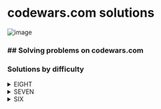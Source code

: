 # codewars.com solutions
![image](https://www.codewars.com/users/savra/badges/large)
### ## Solving problems on codewars.com
### Solutions by difficulty
<details>
<summary>EIGHT</summary>

|Name|Problem|Solution|
|---|---|---|
|A + B|<a href='https://www.codewars.com/kata/5512a0b0509063e57d0003f5'>A + B</a>|<a href='https://github.com/savra/codewars.com/tree/master/src/main/java/com/hvdbs/codewars/javatask/AB.java'>A + B</a>|
|Abbreviate a Two Word Name|<a href='https://www.codewars.com/kata/57eadb7ecd143f4c9c0000a3'>Abbreviate a Two Word Name</a>|<a href='https://github.com/savra/codewars.com/tree/master/src/main/java/com/hvdbs/codewars/javatask/AbbreviateTwoWords.java'>Abbreviate a Two Word Name</a>|
|Age Range Compatibility Equation|<a href='https://www.codewars.com/kata/5803956ddb07c5c74200144e'>Age Range Compatibility Equation</a>|<a href='https://github.com/savra/codewars.com/tree/master/src/main/java/com/hvdbs/codewars/javatask/AgeRangeCompatibilityEquation.java'>Age Range Compatibility Equation</a>|
|All Star Code Challenge #18|<a href='https://www.codewars.com/kata/5865918c6b569962950002a1'>All Star Code Challenge #18</a>|<a href='https://github.com/savra/codewars.com/tree/master/src/main/java/com/hvdbs/codewars/javatask/AllStarCodeChallenge18.java'>All Star Code Challenge #18</a>|
|altERnaTIng cAsE <=> ALTerNAtiNG CaSe|<a href='https://www.codewars.com/kata/56efc695740d30f963000557'>altERnaTIng cAsE <=> ALTerNAtiNG CaSe</a>|<a href='https://github.com/savra/codewars.com/tree/master/src/main/java/com/hvdbs/codewars/javatask/AltERnaTIngCAsEALTerNAtiNGCaSe.java'>altERnaTIng cAsE <=> ALTerNAtiNG CaSe</a>|
|A Needle in the Haystack|<a href='https://www.codewars.com/kata/56676e8fabd2d1ff3000000c'>A Needle in the Haystack</a>|<a href='https://github.com/savra/codewars.com/tree/master/src/main/java/com/hvdbs/codewars/javatask/ANeedleInTheHaystack.java'>A Needle in the Haystack</a>|
|Area of a Square|<a href='https://www.codewars.com/kata/5748838ce2fab90b86001b1a'>Area of a Square</a>|<a href='https://github.com/savra/codewars.com/tree/master/src/main/java/com/hvdbs/codewars/javatask/AreaOfASquare.java'>Area of a Square</a>|
|Area or Perimeter|<a href='https://www.codewars.com/kata/5ab6538b379d20ad880000ab'>Area or Perimeter</a>|<a href='https://github.com/savra/codewars.com/tree/master/src/main/java/com/hvdbs/codewars/javatask/AreaOrPerimeter.java'>Area or Perimeter</a>|
|Array plus array|<a href='https://www.codewars.com/kata/5a2be17aee1aaefe2a000151'>Array plus array</a>|<a href='https://github.com/savra/codewars.com/tree/master/src/main/java/com/hvdbs/codewars/javatask/ArrayPlusArray.java'>Array plus array</a>|
|A Strange Trip to the Market|<a href='https://www.codewars.com/kata/55ccdf1512938ce3ac000056'>A Strange Trip to the Market</a>|<a href='https://github.com/savra/codewars.com/tree/master/src/main/java/com/hvdbs/codewars/javatask/AStrangeTripToTheMarket.java'>A Strange Trip to the Market</a>|
|A wolf in sheep's clothing|<a href=''>A wolf in sheep's clothing</a>|<a href='https://github.com/savra/codewars.com/tree/master/src/main/java/com/hvdbs/codewars/javatask/AWolfInSheepsClothing.java'>A wolf in sheep's clothing</a>|
|Basic Mathematical Operations|<a href='https://www.codewars.com/kata/57356c55867b9b7a60000bd7'>Basic Mathematical Operations</a>|<a href='https://github.com/savra/codewars.com/tree/master/src/main/java/com/hvdbs/codewars/javatask/BasicMathematicalOperations.java'>Basic Mathematical Operations</a>|
|Basic variable assignment|<a href='https://www.codewars.com/kata/50ee6b0bdeab583673000025'>Basic variable assignment</a>|<a href='https://github.com/savra/codewars.com/tree/master/src/main/java/com/hvdbs/codewars/javatask/BasicVariableAssignment.java'>Basic variable assignment</a>|
|Beginner - Lost Without a Map|<a href='https://www.codewars.com/kata/57f781872e3d8ca2a000007e'>Beginner - Lost Without a Map</a>|<a href='https://github.com/savra/codewars.com/tree/master/src/main/java/com/hvdbs/codewars/javatask/BeginnerLostWithoutAMap.java'>Beginner - Lost Without a Map</a>|
|Beginner Series #1 School Paperwork|<a href='https://www.codewars.com/kata/55f9b48403f6b87a7c0000bd'>Beginner Series #1 School Paperwork</a>|<a href='https://github.com/savra/codewars.com/tree/master/src/main/java/com/hvdbs/codewars/javatask/BeginnerSeries1SchoolPaperwork.java'>Beginner Series #1 School Paperwork</a>|
|Beginner Series #2 Clock|<a href='https://www.codewars.com/kata/55f9bca8ecaa9eac7100004a'>Beginner Series #2 Clock</a>|<a href='https://github.com/savra/codewars.com/tree/master/src/main/java/com/hvdbs/codewars/javatask/BeginnerSeries2Clock.java'>Beginner Series #2 Clock</a>|
|Beginner Series #4 Cockroach|<a href='https://www.codewars.com/kata/55fab1ffda3e2e44f00000c6'>Beginner Series #4 Cockroach</a>|<a href='https://github.com/savra/codewars.com/tree/master/src/main/java/com/hvdbs/codewars/javatask/BeginnerSeriesCockroach.java'>Beginner Series #4 Cockroach</a>|
|Bin to Decimal|<a href='https://www.codewars.com/kata/57a5c31ce298a7e6b7000334'>Bin to Decimal</a>|<a href='https://github.com/savra/codewars.com/tree/master/src/main/java/com/hvdbs/codewars/javatask/BinToDecimal.java'>Bin to Decimal</a>|
|Calculate average|<a href='https://www.codewars.com/kata/57a2013acf1fa5bfc4000921'>Calculate average</a>|<a href='https://github.com/savra/codewars.com/tree/master/src/main/java/com/hvdbs/codewars/javatask/CalculateAverage.java'>Calculate average</a>|
|Calculate BMI|<a href='https://www.codewars.com/kata/57a429e253ba3381850000fb'>Calculate BMI</a>|<a href='https://github.com/savra/codewars.com/tree/master/src/main/java/com/hvdbs/codewars/javatask/CalculateBmi.java'>Calculate BMI</a>|
|Cat years, Dog years|<a href='https://www.codewars.com/kata/5a6663e9fd56cb5ab800008b'>Cat years, Dog years</a>|<a href='https://github.com/savra/codewars.com/tree/master/src/main/java/com/hvdbs/codewars/javatask/CatYearsDogYears.java'>Cat years, Dog years</a>|
|Century From Year|<a href='https://www.codewars.com/kata/5a3fe3dde1ce0e8ed6000097'>Century From Year</a>|<a href='https://github.com/savra/codewars.com/tree/master/src/main/java/com/hvdbs/codewars/javatask/CenturyFromYear.java'>Century From Year</a>|
|Classic Hello World|<a href='https://www.codewars.com/kata/57036f007fd72e3b77000023'>Classic Hello World</a>|<a href='https://github.com/savra/codewars.com/tree/master/src/main/java/com/hvdbs/codewars/javatask/ClassicHelloWorld.java'>Classic Hello World</a>|
|Convert number to reversed array of digits|<a href='https://www.codewars.com/kata/5583090cbe83f4fd8c000051'>Convert number to reversed array of digits</a>|<a href='https://github.com/savra/codewars.com/tree/master/src/main/java/com/hvdbs/codewars/javatask/ConvertNumberToReversedArrayOfDigits.java'>Convert number to reversed array of digits</a>|
|Convert a string to an array|<a href='https://www.codewars.com/kata/57e76bc428d6fbc2d500036d'>Convert a string to an array</a>|<a href='https://github.com/savra/codewars.com/tree/master/src/main/java/com/hvdbs/codewars/javatask/ConvertStringToArray.java'>Convert a string to an array</a>|
|Convert to Binary|<a href='https://www.codewars.com/kata/59fca81a5712f9fa4700159a'>Convert to Binary</a>|<a href='https://github.com/savra/codewars.com/tree/master/src/main/java/com/hvdbs/codewars/javatask/ConvertToBinary.java'>Convert to Binary</a>|
|Correct the mistakes of the character recognition software|<a href='https://www.codewars.com/kata/577bd026df78c19bca0002c0'>Correct the mistakes of the character recognition software</a>|<a href='https://github.com/savra/codewars.com/tree/master/src/main/java/com/hvdbs/codewars/javatask/CorrectTheMistakesOfTheCharacterRecognitionSoftware.java'>Correct the mistakes of the character recognition software</a>|
|Count by X|<a href='https://www.codewars.com/kata/5513795bd3fafb56c200049e'>Count by X</a>|<a href='https://github.com/savra/codewars.com/tree/master/src/main/java/com/hvdbs/codewars/javatask/CountByX.java'>Count by X</a>|
|Counting sheep...|<a href='https://www.codewars.com/kata/54edbc7200b811e956000556'>Counting sheep...</a>|<a href='https://github.com/savra/codewars.com/tree/master/src/main/java/com/hvdbs/codewars/javatask/CountingSheep.java'>Counting sheep...</a>|
|Count Odd Numbers below n|<a href='https://www.codewars.com/kata/59342039eb450e39970000a6'>Count Odd Numbers below n</a>|<a href='https://github.com/savra/codewars.com/tree/master/src/main/java/com/hvdbs/codewars/javatask/CountOddNumbersBelowN.java'>Count Odd Numbers below n</a>|
|Count of positives / sum of negatives|<a href='https://www.codewars.com/kata/576bb71bbbcf0951d5000044'>Count of positives / sum of negatives</a>|<a href='https://github.com/savra/codewars.com/tree/master/src/main/java/com/hvdbs/codewars/javatask/CountOfPositivesSumOfNegatives.java'>Count of positives / sum of negatives</a>|
|Count the Monkeys!|<a href='https://www.codewars.com/kata/56f69d9f9400f508fb000ba7'>Count the Monkeys!</a>|<a href='https://github.com/savra/codewars.com/tree/master/src/main/java/com/hvdbs/codewars/javatask/CountTheMonkeys.java'>Count the Monkeys!</a>|
|101 Dalmatians - squash the bugs, not the dogs!|<a href='https://www.codewars.com/kata/56f6919a6b88de18ff000b36'>101 Dalmatians - squash the bugs, not the dogs!</a>|<a href='https://github.com/savra/codewars.com/tree/master/src/main/java/com/hvdbs/codewars/javatask/DalmatiansSquashTheBugsNotTheDogs.java'>101 Dalmatians - squash the bugs, not the dogs!</a>|
|Determine offspring sex based on genes XX and XY chromosomes|<a href='https://www.codewars.com/kata/56530b444e831334c0000020'>Determine offspring sex based on genes XX and XY chromosomes</a>|<a href='https://github.com/savra/codewars.com/tree/master/src/main/java/com/hvdbs/codewars/javatask/DetermineOffspringSexBasedOnGenesXXAndXYChromosomes.java'>Determine offspring sex based on genes XX and XY chromosomes</a>|
|Did she say hallo?|<a href='https://www.codewars.com/kata/56a4addbfd4a55694100001f'>Did she say hallo?</a>|<a href='https://github.com/savra/codewars.com/tree/master/src/main/java/com/hvdbs/codewars/javatask/DidSheSayHallo.java'>Did she say hallo?</a>|
|Difference of Volumes of Cuboids|<a href='https://www.codewars.com/kata/58cb43f4256836ed95000f97'>Difference of Volumes of Cuboids</a>|<a href='https://github.com/savra/codewars.com/tree/master/src/main/java/com/hvdbs/codewars/javatask/DifferenceOfVolumesOfCuboids.java'>Difference of Volumes of Cuboids</a>|
|Do I get a bonus?|<a href='https://www.codewars.com/kata/56f6ad906b88de513f000d96'>Do I get a bonus?</a>|<a href='https://github.com/savra/codewars.com/tree/master/src/main/java/com/hvdbs/codewars/javatask/DoIGetABonus.java'>Do I get a bonus?</a>|
|Double Char|<a href='https://www.codewars.com/kata/56b1f01c247c01db92000076'>Double Char</a>|<a href='https://github.com/savra/codewars.com/tree/master/src/main/java/com/hvdbs/codewars/javatask/DoubleChar.java'>Double Char</a>|
|Duck Duck Goose|<a href='https://www.codewars.com/kata/582e0e592029ea10530009ce'>Duck Duck Goose</a>|<a href='https://github.com/savra/codewars.com/tree/master/src/main/java/com/hvdbs/codewars/javatask/DuckDuckGoose.java'>Duck Duck Goose</a>|
|Holiday VIII - Duty Free|<a href='https://www.codewars.com/kata/57e92e91b63b6cbac20001e5'>Holiday VIII - Duty Free</a>|<a href='https://github.com/savra/codewars.com/tree/master/src/main/java/com/hvdbs/codewars/javatask/DutyFree.java'>Holiday VIII - Duty Free</a>|
|easy logs|<a href='https://www.codewars.com/kata/5b68c7029756802aa2000176'>easy logs</a>|<a href='https://github.com/savra/codewars.com/tree/master/src/main/java/com/hvdbs/codewars/javatask/EasyLogs.java'>easy logs</a>|
|Enumerable Magic #1 - True for All?|<a href='https://www.codewars.com/kata/54598d1fcbae2ae05200112c'>Enumerable Magic #1 - True for All?</a>|<a href='https://github.com/savra/codewars.com/tree/master/src/main/java/com/hvdbs/codewars/javatask/EnumerableMagic1TrueForAll.java'>Enumerable Magic #1 - True for All?</a>|
|Exclusive "or" (xor) Logical Operator|<a href='https://www.codewars.com/kata/56fa3c5ce4d45d2a52001b3c'>Exclusive "or" (xor) Logical Operator</a>|<a href='https://github.com/savra/codewars.com/tree/master/src/main/java/com/hvdbs/codewars/javatask/ExclusiveOrXorLogicalOperator.java'>Exclusive "or" (xor) Logical Operator</a>|
|Expressions Matter|<a href='https://www.codewars.com/kata/5ae62fcf252e66d44d00008e'>Expressions Matter</a>|<a href='https://github.com/savra/codewars.com/tree/master/src/main/java/com/hvdbs/codewars/javatask/ExpressionsMatter.java'>Expressions Matter</a>|
|Fake Binary|<a href='https://www.codewars.com/kata/57eae65a4321032ce000002d'>Fake Binary</a>|<a href='https://github.com/savra/codewars.com/tree/master/src/main/java/com/hvdbs/codewars/javatask/FakeBinary.java'>Fake Binary</a>|
|Filtering even numbers (Bug Fixes)|<a href='https://www.codewars.com/kata/566dc566f6ea9a14b500007b'>Filtering even numbers (Bug Fixes)</a>|<a href='https://github.com/savra/codewars.com/tree/master/src/main/java/com/hvdbs/codewars/javatask/FilteringEvenNumbersBugFixes.java'>Filtering even numbers (Bug Fixes)</a>|
|Find Maximum and Minimum Values of a List|<a href='https://www.codewars.com/kata/577a98a6ae28071780000989'>Find Maximum and Minimum Values of a List</a>|<a href='https://github.com/savra/codewars.com/tree/master/src/main/java/com/hvdbs/codewars/javatask/FindMaximumAndMinimumValuesOfAList.java'>Find Maximum and Minimum Values of a List</a>|
|Find Multiples of a Number|<a href='https://www.codewars.com/kata/58ca658cc0d6401f2700045f'>Find Multiples of a Number</a>|<a href='https://github.com/savra/codewars.com/tree/master/src/main/java/com/hvdbs/codewars/javatask/FindMultiplesOfANumber.java'>Find Multiples of a Number</a>|
|Find Nearest square number|<a href='https://www.codewars.com/kata/5a805d8cafa10f8b930005ba'>Find Nearest square number</a>|<a href='https://github.com/savra/codewars.com/tree/master/src/main/java/com/hvdbs/codewars/javatask/FindNearestSquareNumber.java'>Find Nearest square number</a>|
|Find numbers which are divisible by given number|<a href='https://www.codewars.com/kata/55edaba99da3a9c84000003b'>Find numbers which are divisible by given number</a>|<a href='https://github.com/savra/codewars.com/tree/master/src/main/java/com/hvdbs/codewars/javatask/FindNumbersWhichAreDivisibleByGivenNumber.java'>Find numbers which are divisible by given number</a>|
|Find the first non-consecutive number|<a href='https://www.codewars.com/kata/58f8a3a27a5c28d92e000144'>Find the first non-consecutive number</a>|<a href='https://github.com/savra/codewars.com/tree/master/src/main/java/com/hvdbs/codewars/javatask/FindTheFirstNonConsecutiveNumber.java'>Find the first non-consecutive number</a>|
|Find the force of gravity between two objects|<a href='https://www.codewars.com/kata/5b609ebc8f47bd595e000627'>Find the force of gravity between two objects</a>|<a href='https://github.com/savra/codewars.com/tree/master/src/main/java/com/hvdbs/codewars/javatask/FindTheForceOfGravityBetweenTwoObjects.java'>Find the force of gravity between two objects</a>|
|Find the Integral|<a href='https://www.codewars.com/kata/59811fd8a070625d4c000013'>Find the Integral</a>|<a href='https://github.com/savra/codewars.com/tree/master/src/main/java/com/hvdbs/codewars/javatask/FindTheIntegral.java'>Find the Integral</a>|
|Find the position!|<a href='https://www.codewars.com/kata/5808e2006b65bff35500008f'>Find the position!</a>|<a href='https://github.com/savra/codewars.com/tree/master/src/main/java/com/hvdbs/codewars/javatask/FindThePosition.java'>Find the position!</a>|
|Find the Slope|<a href='https://www.codewars.com/kata/55a75e2d0803fea18f00009d'>Find the Slope</a>|<a href='https://github.com/savra/codewars.com/tree/master/src/main/java/com/hvdbs/codewars/javatask/FindTheSlope.java'>Find the Slope</a>|
|FIXME: Replace all dots|<a href='https://www.codewars.com/kata/596c6eb85b0f515834000049'>FIXME: Replace all dots</a>|<a href='https://github.com/savra/codewars.com/tree/master/src/main/java/com/hvdbs/codewars/javatask/FixmeReplaceAllDots.java'>FIXME: Replace all dots</a>|
|FIXME: Static electrickery|<a href='https://www.codewars.com/kata/596c55fc7bd5476bf60000d5'>FIXME: Static electrickery</a>|<a href='https://github.com/savra/codewars.com/tree/master/src/main/java/com/hvdbs/codewars/javatask/FixmeStaticElectrickery.java'>FIXME: Static electrickery</a>|
|Formatting decimal places|<a href='https://www.codewars.com/kata/5641a03210e973055a00000d'>Formatting decimal places</a>|<a href='https://github.com/savra/codewars.com/tree/master/src/main/java/com/hvdbs/codewars/javatask/FormattingDecimalPlaces.java'>Formatting decimal places</a>|
|Fuel Calculator: Total Cost|<a href='https://www.codewars.com/kata/57b58827d2a31c57720012e8'>Fuel Calculator: Total Cost</a>|<a href='https://github.com/savra/codewars.com/tree/master/src/main/java/com/hvdbs/codewars/javatask/FuelCalculatorTotalCost.java'>Fuel Calculator: Total Cost</a>|
|get character from ASCII Value|<a href='https://www.codewars.com/kata/55ad04714f0b468e8200001c'>get character from ASCII Value</a>|<a href='https://github.com/savra/codewars.com/tree/master/src/main/java/com/hvdbs/codewars/javatask/GetCharacterFromASCIIValue.java'>get character from ASCII Value</a>|
|Get Nth Even Number|<a href='https://www.codewars.com/kata/5933a1f8552bc2750a0000ed'>Get Nth Even Number</a>|<a href='https://github.com/savra/codewars.com/tree/master/src/main/java/com/hvdbs/codewars/javatask/GetNthEvenNumber.java'>Get Nth Even Number</a>|
|Get the mean of an array|<a href='https://www.codewars.com/kata/563e320cee5dddcf77000158'>Get the mean of an array</a>|<a href='https://github.com/savra/codewars.com/tree/master/src/main/java/com/hvdbs/codewars/javatask/GetTheMeanOfAnArray.java'>Get the mean of an array</a>|
|Ghost code?!|<a href='https://www.codewars.com/kata/570184a95594a091150000a0'>Ghost code?!</a>|<a href='https://github.com/savra/codewars.com/tree/master/src/main/java/com/hvdbs/codewars/javatask/GhostCode.java'>Ghost code?!</a>|
|Grasshopper - Array Mean|<a href='https://www.codewars.com/kata/55d277882e139d0b6000005d'>Grasshopper - Array Mean</a>|<a href='https://github.com/savra/codewars.com/tree/master/src/main/java/com/hvdbs/codewars/javatask/GrasshopperArrayMean.java'>Grasshopper - Array Mean</a>|
|Grasshopper - Basic Function Fixer|<a href='https://www.codewars.com/kata/56200d610758762fb0000002'>Grasshopper - Basic Function Fixer</a>|<a href='https://github.com/savra/codewars.com/tree/master/src/main/java/com/hvdbs/codewars/javatask/GrasshopperBasicFunctionFixer.java'>Grasshopper - Basic Function Fixer</a>|
|Grasshopper - Check for factor|<a href='https://www.codewars.com/kata/55cbc3586671f6aa070000fb'>Grasshopper - Check for factor</a>|<a href='https://github.com/savra/codewars.com/tree/master/src/main/java/com/hvdbs/codewars/javatask/GrasshopperCheckForFactor.java'>Grasshopper - Check for factor</a>|
|Grasshopper - Debug|<a href='https://www.codewars.com/kata/55cb854deb36f11f130000e1'>Grasshopper - Debug</a>|<a href='https://github.com/savra/codewars.com/tree/master/src/main/java/com/hvdbs/codewars/javatask/GrasshopperDebug.java'>Grasshopper - Debug</a>|
|Grasshopper - Debug sayHello|<a href='https://www.codewars.com/kata/5625618b1fe21ab49f00001f'>Grasshopper - Debug sayHello</a>|<a href='https://github.com/savra/codewars.com/tree/master/src/main/java/com/hvdbs/codewars/javatask/GrasshopperDebugSayHello.java'>Grasshopper - Debug sayHello</a>|
|Grasshopper - Grade book|<a href='https://www.codewars.com/kata/55cbd4ba903825f7970000f5'>Grasshopper - Grade book</a>|<a href='https://github.com/savra/codewars.com/tree/master/src/main/java/com/hvdbs/codewars/javatask/GrasshopperGradeBook.java'>Grasshopper - Grade book</a>|
|Grasshopper - Messi Goals|<a href='https://www.codewars.com/kata/55ca77fa094a2af31f00002a'>Grasshopper - Messi Goals</a>|<a href='https://github.com/savra/codewars.com/tree/master/src/main/java/com/hvdbs/codewars/javatask/GrasshopperMessiGoals.java'>Grasshopper - Messi Goals</a>|
|Grasshopper - Messi goals function|<a href='https://www.codewars.com/kata/55f73be6e12baaa5900000d4'>Grasshopper - Messi goals function</a>|<a href='https://github.com/savra/codewars.com/tree/master/src/main/java/com/hvdbs/codewars/javatask/GrasshopperMessiGoalsFunction.java'>Grasshopper - Messi goals function</a>|
|Grasshopper - Personalized Message|<a href='https://www.codewars.com/kata/5772da22b89313a4d50012f7'>Grasshopper - Personalized Message</a>|<a href='https://github.com/savra/codewars.com/tree/master/src/main/java/com/hvdbs/codewars/javatask/GrasshopperPersonalizedMessage.java'>Grasshopper - Personalized Message</a>|
|Grasshopper - Summation|<a href='https://www.codewars.com/kata/55d24f55d7dd296eb9000030'>Grasshopper - Summation</a>|<a href='https://github.com/savra/codewars.com/tree/master/src/main/java/com/hvdbs/codewars/javatask/GrasshopperSummation.java'>Grasshopper - Summation</a>|
|Grasshopper - Terminal game move function|<a href='https://www.codewars.com/kata/563a631f7cbbc236cf0000c2'>Grasshopper - Terminal game move function</a>|<a href='https://github.com/savra/codewars.com/tree/master/src/main/java/com/hvdbs/codewars/javatask/GrasshopperTerminalGameMoveFunction.java'>Grasshopper - Terminal game move function</a>|
|Gravity Flip|<a href='https://www.codewars.com/kata/5f70c883e10f9e0001c89673'>Gravity Flip</a>|<a href='https://github.com/savra/codewars.com/tree/master/src/main/java/com/hvdbs/codewars/javatask/GravityFlip.java'>Gravity Flip</a>|
|Hex to Decimal|<a href='https://www.codewars.com/kata/57a4d500e298a7952100035d'>Hex to Decimal</a>|<a href='https://github.com/savra/codewars.com/tree/master/src/main/java/com/hvdbs/codewars/javatask/HexToDecimal.java'>Hex to Decimal</a>|
|Holiday VI - Shark Pontoon|<a href='https://www.codewars.com/kata/57e921d8b36340f1fd000059'>Holiday VI - Shark Pontoon</a>|<a href='https://github.com/savra/codewars.com/tree/master/src/main/java/com/hvdbs/codewars/javatask/HolidayVISharkPontoon.java'>Holiday VI - Shark Pontoon</a>|
|How do I compare numbers?|<a href='https://www.codewars.com/kata/55d8618adfda93c89600012e'>How do I compare numbers?</a>|<a href='https://github.com/savra/codewars.com/tree/master/src/main/java/com/hvdbs/codewars/javatask/HowDoICompareNumbers.java'>How do I compare numbers?</a>|
|How good are you really?|<a href='https://www.codewars.com/kata/5601409514fc93442500010b'>How good are you really?</a>|<a href='https://github.com/savra/codewars.com/tree/master/src/main/java/com/hvdbs/codewars/javatask/HowGoodAreYouReally.java'>How good are you really?</a>|
|How many stairs will Suzuki climb in 20 years?|<a href='https://www.codewars.com/kata/56fc55cd1f5a93d68a001d4e'>How many stairs will Suzuki climb in 20 years?</a>|<a href='https://github.com/savra/codewars.com/tree/master/src/main/java/com/hvdbs/codewars/javatask/HowManyStairsWillSuzukiClimbIn20Years.java'>How many stairs will Suzuki climb in 20 years?</a>|
|How old will I be in 2099?|<a href='https://www.codewars.com/kata/5761a717780f8950ce001473'>How old will I be in 2099?</a>|<a href='https://github.com/savra/codewars.com/tree/master/src/main/java/com/hvdbs/codewars/javatask/HowOldWillIBeIn2099.java'>How old will I be in 2099?</a>|
|If you can't sleep, just count sheep!!|<a href='https://www.codewars.com/kata/5b077ebdaf15be5c7f000077'>If you can't sleep, just count sheep!!</a>|<a href='https://github.com/savra/codewars.com/tree/master/src/main/java/com/hvdbs/codewars/javatask/IfYouCantSleepJustCountSheep.java'>If you can't sleep, just count sheep!!</a>|
|I love you, a little , a lot, passionately ... not at all|<a href='https://www.codewars.com/kata/57f24e6a18e9fad8eb000296'>I love you, a little , a lot, passionately ... not at all</a>|<a href='https://github.com/savra/codewars.com/tree/master/src/main/java/com/hvdbs/codewars/javatask/ILoveYouALittleALotPassionatelyNotAtAll.java'>I love you, a little , a lot, passionately ... not at all</a>|
|Invert values|<a href='https://www.codewars.com/kata/5899dc03bc95b1bf1b0000ad'>Invert values</a>|<a href='https://github.com/savra/codewars.com/tree/master/src/main/java/com/hvdbs/codewars/javatask/InvertValues.java'>Invert values</a>|
|Is he gonna survive?|<a href='https://www.codewars.com/kata/59ca8246d751df55cc00014c'>Is he gonna survive?</a>|<a href='https://github.com/savra/codewars.com/tree/master/src/main/java/com/hvdbs/codewars/javatask/IsHeGonnaSurvive.java'>Is he gonna survive?</a>|
|Is it a number?|<a href='https://www.codewars.com/kata/57126304cdbf63c6770012bd'>Is it a number?</a>|<a href='https://github.com/savra/codewars.com/tree/master/src/main/java/com/hvdbs/codewars/javatask/IsItANumber.java'>Is it a number?</a>|
|Is n divisible by x and y?|<a href='https://www.codewars.com/kata/5545f109004975ea66000086'>Is n divisible by x and y?</a>|<a href='https://github.com/savra/codewars.com/tree/master/src/main/java/com/hvdbs/codewars/javatask/IsNDivisibleByXAndY.java'>Is n divisible by x and y?</a>|
|Is your period late?|<a href='https://www.codewars.com/kata/578a8a01e9fd1549e50001f1'>Is your period late?</a>|<a href='https://github.com/savra/codewars.com/tree/master/src/main/java/com/hvdbs/codewars/javatask/IsYourPeriodLate.java'>Is your period late?</a>|
|Jenny's secret message|<a href='https://www.codewars.com/kata/55225023e1be1ec8bc000390'>Jenny's secret message</a>|<a href='https://github.com/savra/codewars.com/tree/master/src/main/java/com/hvdbs/codewars/javatask/JennysSecretMessage.java'>Jenny's secret message</a>|
|Keep Hydrated!|<a href='https://www.codewars.com/kata/582cb0224e56e068d800003c'>Keep Hydrated!</a>|<a href='https://github.com/savra/codewars.com/tree/master/src/main/java/com/hvdbs/codewars/javatask/KeepHydrated.java'>Keep Hydrated!</a>|
|Keep up the hoop|<a href='https://www.codewars.com/kata/55cb632c1a5d7b3ad0000145'>Keep up the hoop</a>|<a href='https://github.com/savra/codewars.com/tree/master/src/main/java/com/hvdbs/codewars/javatask/KeepUpTheHoop.java'>Keep up the hoop</a>|
|8kyu interpreters: HQ9+|<a href='https://www.codewars.com/kata/591588d49f4056e13f000001'>8kyu interpreters: HQ9+</a>|<a href='https://github.com/savra/codewars.com/tree/master/src/main/java/com/hvdbs/codewars/javatask/KyuInterpretersHQ.java'>8kyu interpreters: HQ9+</a>|
|L1: Set Alarm|<a href='https://www.codewars.com/kata/568dcc3c7f12767a62000038'>L1: Set Alarm</a>|<a href='https://github.com/savra/codewars.com/tree/master/src/main/java/com/hvdbs/codewars/javatask/L1SetAlarm.java'>L1: Set Alarm</a>|
|Leonardo Dicaprio and Oscars|<a href='https://www.codewars.com/kata/56d49587df52101de70011e4'>Leonardo Dicaprio and Oscars</a>|<a href='https://github.com/savra/codewars.com/tree/master/src/main/java/com/hvdbs/codewars/javatask/LeonardoDicaprioAndOscars.java'>Leonardo Dicaprio and Oscars</a>|
|Localize The Barycenter of a Triangle|<a href='https://www.codewars.com/kata/5601c5f6ba804403c7000004'>Localize The Barycenter of a Triangle</a>|<a href='https://github.com/savra/codewars.com/tree/master/src/main/java/com/hvdbs/codewars/javatask/LocalizeTheBarycenterOfATriangle.java'>Localize The Barycenter of a Triangle</a>|
|MakeUpperCase|<a href='https://www.codewars.com/kata/57a0556c7cb1f31ab3000ad7'>MakeUpperCase</a>|<a href='https://github.com/savra/codewars.com/tree/master/src/main/java/com/hvdbs/codewars/javatask/MakeUpperCase.java'>MakeUpperCase</a>|
|Merging sorted integer arrays (without duplicates)|<a href='https://www.codewars.com/kata/573f5c61e7752709df0005d2'>Merging sorted integer arrays (without duplicates)</a>|<a href='https://github.com/savra/codewars.com/tree/master/src/main/java/com/hvdbs/codewars/javatask/MergingSortedIntegerArraysWithoutDuplicates.java'>Merging sorted integer arrays (without duplicates)</a>|
|Multiple of index|<a href='https://www.codewars.com/kata/5a34b80155519e1a00000009'>Multiple of index</a>|<a href='https://github.com/savra/codewars.com/tree/master/src/main/java/com/hvdbs/codewars/javatask/MultipleOfIndex.java'>Multiple of index</a>|
|Multiplication table for number|<a href='https://www.codewars.com/kata/5a2fd38b55519ed98f0000ce'>Multiplication table for number</a>|<a href='https://github.com/savra/codewars.com/tree/master/src/main/java/com/hvdbs/codewars/javatask/MultiplicationTableForNumber.java'>Multiplication table for number</a>|
|My head is at the wrong end!|<a href='https://www.codewars.com/kata/56f699cd9400f5b7d8000b55'>My head is at the wrong end!</a>|<a href='https://github.com/savra/codewars.com/tree/master/src/main/java/com/hvdbs/codewars/javatask/MyHeadIsAtTheWrongEnd.java'>My head is at the wrong end!</a>|
|Name on billboard|<a href='https://www.codewars.com/kata/570e8ec4127ad143660001fd'>Name on billboard</a>|<a href='https://github.com/savra/codewars.com/tree/master/src/main/java/com/hvdbs/codewars/javatask/NameOnBillboard.java'>Name on billboard</a>|
|Never visit a . . . !?|<a href='https://www.codewars.com/kata/56c5847f27be2c3db20009c3'>Never visit a . . . !?</a>|<a href='https://github.com/savra/codewars.com/tree/master/src/main/java/com/hvdbs/codewars/javatask/NeverVisitA.java'>Never visit a . . . !?</a>|
|No zeros for heros|<a href='https://www.codewars.com/kata/570a6a46455d08ff8d001002'>No zeros for heros</a>|<a href='https://github.com/savra/codewars.com/tree/master/src/main/java/com/hvdbs/codewars/javatask/NoZerosForHeros.java'>No zeros for heros</a>|
|N-th Power (retired)|<a href='https://www.codewars.com/kata/57d814e4950d8489720008db'>N-th Power (retired)</a>|<a href='https://github.com/savra/codewars.com/tree/master/src/main/java/com/hvdbs/codewars/javatask/NthPower.java'>N-th Power (retired)</a>|
|Opposite number|<a href='https://www.codewars.com/kata/56dec885c54a926dcd001095'>Opposite number</a>|<a href='https://github.com/savra/codewars.com/tree/master/src/main/java/com/hvdbs/codewars/javatask/OppositeNumber.java'>Opposite number</a>|
|Opposites Attract|<a href='https://www.codewars.com/kata/555086d53eac039a2a000083'>Opposites Attract</a>|<a href='https://github.com/savra/codewars.com/tree/master/src/main/java/com/hvdbs/codewars/javatask/OppositesAttract.java'>Opposites Attract</a>|
|Pillars|<a href='https://www.codewars.com/kata/5bb0c58f484fcd170700063d'>Pillars</a>|<a href='https://github.com/savra/codewars.com/tree/master/src/main/java/com/hvdbs/codewars/javatask/Pillars.java'>Pillars</a>|
|Playing with cubes I|<a href='https://www.codewars.com/kata/55c0a79e20be94c91400014b'>Playing with cubes I</a>|<a href='https://github.com/savra/codewars.com/tree/master/src/main/java/com/hvdbs/codewars/javatask/PlayingWithCubesI.java'>Playing with cubes I</a>|
|Powers of 2|<a href='https://www.codewars.com/kata/57a083a57cb1f31db7000028'>Powers of 2</a>|<a href='https://github.com/savra/codewars.com/tree/master/src/main/java/com/hvdbs/codewars/javatask/PowersOf2.java'>Powers of 2</a>|
|Printing Array elements with Comma delimiters|<a href='https://www.codewars.com/kata/56e2f59fb2ed128081001328'>Printing Array elements with Comma delimiters</a>|<a href='https://github.com/savra/codewars.com/tree/master/src/main/java/com/hvdbs/codewars/javatask/PrintingArrayElementsWithCommaDelimiters.java'>Printing Array elements with Comma delimiters</a>|
|Push a hash/an object into array|<a href='https://www.codewars.com/kata/527b3cd0492b6b15250060af'>Push a hash/an object into array</a>|<a href='https://github.com/savra/codewars.com/tree/master/src/main/java/com/hvdbs/codewars/javatask/PushAHashAnObjectIntoArray.java'>Push a hash/an object into array</a>|
|Pythagorean Triple|<a href='https://www.codewars.com/kata/5951d30ce99cf2467e000013'>Pythagorean Triple</a>|<a href='https://github.com/savra/codewars.com/tree/master/src/main/java/com/hvdbs/codewars/javatask/PythagoreanTriple.java'>Pythagorean Triple</a>|
|Quadrants|<a href='https://www.codewars.com/kata/643af0fa9fa6c406b47c5399'>Quadrants</a>|<a href='https://github.com/savra/codewars.com/tree/master/src/main/java/com/hvdbs/codewars/javatask/Quadrants.java'>Quadrants</a>|
|Quarter of the year|<a href='https://www.codewars.com/kata/5ce9c1000bab0b001134f5af'>Quarter of the year</a>|<a href='https://github.com/savra/codewars.com/tree/master/src/main/java/com/hvdbs/codewars/javatask/QuarterOfTheYear.java'>Quarter of the year</a>|
|BeginnerReduceButGrow|<a href='https://www.codewars.com/kata/57f780909f7e8e3183000078'>BeginnerReduceButGrow</a>|<a href='https://github.com/savra/codewars.com/tree/master/src/main/java/com/hvdbs/codewars/javatask/ReduceButGrow.java'>BeginnerReduceButGrow</a>|
|Regexp Basics - is it a digit?|<a href='https://www.codewars.com/kata/567bf4f7ee34510f69000032'>Regexp Basics - is it a digit?</a>|<a href='https://github.com/savra/codewars.com/tree/master/src/main/java/com/hvdbs/codewars/javatask/RegexpBasicsIsItAdigit.java'>Regexp Basics - is it a digit?</a>|
|Remove exclamation marks|<a href='https://www.codewars.com/kata/57a0885cbb9944e24c00008e'>Remove exclamation marks</a>|<a href='https://github.com/savra/codewars.com/tree/master/src/main/java/com/hvdbs/codewars/javatask/RemoveExclamationMarks.java'>Remove exclamation marks</a>|
|Remove First and Last Character|<a href='https://www.codewars.com/kata/56bc28ad5bdaeb48760009b0'>Remove First and Last Character</a>|<a href='https://github.com/savra/codewars.com/tree/master/src/main/java/com/hvdbs/codewars/javatask/RemoveFirstAndLastCharacter.java'>Remove First and Last Character</a>|
|Exclamation marks series #6: Remove n exclamation marks in the sentence from left to right|<a href='https://www.codewars.com/kata/57faf7275c991027af000679'>Exclamation marks series #6: Remove n exclamation marks in the sentence from left to right</a>|<a href='https://github.com/savra/codewars.com/tree/master/src/main/java/com/hvdbs/codewars/javatask/RemoveNExclamationMarksInTheSentenceFromLeftToRight.java'>Exclamation marks series #6: Remove n exclamation marks in the sentence from left to right</a>|
|Remove String Spaces|<a href='https://www.codewars.com/kata/57eae20f5500ad98e50002c5'>Remove String Spaces</a>|<a href='https://github.com/savra/codewars.com/tree/master/src/main/java/com/hvdbs/codewars/javatask/RemoveStringSpaces.java'>Remove String Spaces</a>|
|Remove the time|<a href='https://www.codewars.com/kata/56b0ff16d4aa33e5bb00008e'>Remove the time</a>|<a href='https://github.com/savra/codewars.com/tree/master/src/main/java/com/hvdbs/codewars/javatask/RemoveTheTime.java'>Remove the time</a>|
|Removing Elements|<a href='https://www.codewars.com/kata/5769b3802ae6f8e4890009d2'>Removing Elements</a>|<a href='https://github.com/savra/codewars.com/tree/master/src/main/java/com/hvdbs/codewars/javatask/RemovingElements.java'>Removing Elements</a>|
|Exclamation marks series #11: Replace all vowel to exclamation mark in the sentence|<a href='https://www.codewars.com/kata/57fb09ef2b5314a8a90001ed'>Exclamation marks series #11: Replace all vowel to exclamation mark in the sentence</a>|<a href='https://github.com/savra/codewars.com/tree/master/src/main/java/com/hvdbs/codewars/javatask/ReplaceAllVowelToExclamationMarkInTheSentence.java'>Exclamation marks series #11: Replace all vowel to exclamation mark in the sentence</a>|
|Return the day|<a href='https://www.codewars.com/kata/59dd3ccdded72fc78b000b25'>Return the day</a>|<a href='https://github.com/savra/codewars.com/tree/master/src/main/java/com/hvdbs/codewars/javatask/ReturnTheDay.java'>Return the day</a>|
|Reversed sequence|<a href='https://www.codewars.com/kata/5a00e05cc374cb34d100000d'>Reversed sequence</a>|<a href='https://github.com/savra/codewars.com/tree/master/src/main/java/com/hvdbs/codewars/javatask/ReversedSequence.java'>Reversed sequence</a>|
|Reversed Words|<a href='https://www.codewars.com/kata/51c8991dee245d7ddf00000e'>Reversed Words</a>|<a href='https://github.com/savra/codewars.com/tree/master/src/main/java/com/hvdbs/codewars/javatask/ReversedWords.java'>Reversed Words</a>|
|Rock Paper Scissors!|<a href='https://www.codewars.com/kata/5672a98bdbdd995fad00000f'>Rock Paper Scissors!</a>|<a href='https://github.com/savra/codewars.com/tree/master/src/main/java/com/hvdbs/codewars/javatask/RockPaperScissors.java'>Rock Paper Scissors!</a>|
|Sentence Smash|<a href='https://www.codewars.com/kata/53dc23c68a0c93699800041d'>Sentence Smash</a>|<a href='https://github.com/savra/codewars.com/tree/master/src/main/java/com/hvdbs/codewars/javatask/SentenceSmash.java'>Sentence Smash</a>|
|Simple Fun #1: Seats in Theater|<a href='https://www.codewars.com/kata/588417e576933b0ec9000045'>Simple Fun #1: Seats in Theater</a>|<a href='https://github.com/savra/codewars.com/tree/master/src/main/java/com/hvdbs/codewars/javatask/SimpleFunSeatsInTheater.java'>Simple Fun #1: Seats in Theater</a>|
|Simple multiplication|<a href='https://www.codewars.com/kata/583710ccaa6717322c000105'>Simple multiplication</a>|<a href='https://github.com/savra/codewars.com/tree/master/src/main/java/com/hvdbs/codewars/javatask/SimpleMultiplication.java'>Simple multiplication</a>|
|Simple validation of a username with regex|<a href='https://www.codewars.com/kata/56a3f08aa9a6cc9b75000023'>Simple validation of a username with regex</a>|<a href='https://github.com/savra/codewars.com/tree/master/src/main/java/com/hvdbs/codewars/javatask/SimpleValidationOfAUsernameWithRegex.java'>Simple validation of a username with regex</a>|
|Sort and Star|<a href='https://www.codewars.com/kata/57cfdf34902f6ba3d300001e'>Sort and Star</a>|<a href='https://github.com/savra/codewars.com/tree/master/src/main/java/com/hvdbs/codewars/javatask/SortAndStar.java'>Sort and Star</a>|
|Sort My Textbooks|<a href='https://www.codewars.com/kata/5a07e5b7ffe75fd049000051'>Sort My Textbooks</a>|<a href='https://github.com/savra/codewars.com/tree/master/src/main/java/com/hvdbs/codewars/javatask/SortMyTextbooks.java'>Sort My Textbooks</a>|
|Square(n) Sum|<a href='https://www.codewars.com/kata/515e271a311df0350d00000f'>Square(n) Sum</a>|<a href='https://github.com/savra/codewars.com/tree/master/src/main/java/com/hvdbs/codewars/javatask/SquareNSum.java'>Square(n) Sum</a>|
|String repeat|<a href='https://www.codewars.com/kata/57a0e5c372292dd76d000d7e'>String repeat</a>|<a href='https://github.com/savra/codewars.com/tree/master/src/main/java/com/hvdbs/codewars/javatask/StringRepeat.java'>String repeat</a>|
|String Templates - Bug Fixing #5|<a href='https://www.codewars.com/kata/55c90cad4b0fe31a7200001f'>String Templates - Bug Fixing #5</a>|<a href='https://github.com/savra/codewars.com/tree/master/src/main/java/com/hvdbs/codewars/javatask/StringTemplatesBugFixing.java'>String Templates - Bug Fixing #5</a>|
|Stringy Strings|<a href='https://www.codewars.com/kata/563b74ddd19a3ad462000054'>Stringy Strings</a>|<a href='https://github.com/savra/codewars.com/tree/master/src/main/java/com/hvdbs/codewars/javatask/StringyStrings.java'>Stringy Strings</a>|
|Sum Arrays|<a href='https://www.codewars.com/kata/53dc54212259ed3d4f00071c'>Sum Arrays</a>|<a href='https://github.com/savra/codewars.com/tree/master/src/main/java/com/hvdbs/codewars/javatask/SumArrays.java'>Sum Arrays</a>|
|Sum Mixed Array|<a href='https://www.codewars.com/kata/57eaeb9578748ff92a000009'>Sum Mixed Array</a>|<a href='https://github.com/savra/codewars.com/tree/master/src/main/java/com/hvdbs/codewars/javatask/SumMixedArray.java'>Sum Mixed Array</a>|
|Sum of differences in array|<a href='https://www.codewars.com/kata/5b73fe9fb3d9776fbf00009e'>Sum of differences in array</a>|<a href='https://github.com/savra/codewars.com/tree/master/src/main/java/com/hvdbs/codewars/javatask/SumOfDifferencesInArray.java'>Sum of differences in array</a>|
|Sum of Multiples|<a href='https://www.codewars.com/kata/57241e0f440cd279b5000829'>Sum of Multiples</a>|<a href='https://github.com/savra/codewars.com/tree/master/src/main/java/com/hvdbs/codewars/javatask/SumOfMultiples.java'>Sum of Multiples</a>|
|Sum of positive|<a href='https://www.codewars.com/kata/5715eaedb436cf5606000381'>Sum of positive</a>|<a href='https://github.com/savra/codewars.com/tree/master/src/main/java/com/hvdbs/codewars/javatask/SumOfPositive.java'>Sum of positive</a>|
|Sum without highest and lowest number|<a href='https://www.codewars.com/kata/576b93db1129fcf2200001e6'>Sum without highest and lowest number</a>|<a href='https://github.com/savra/codewars.com/tree/master/src/main/java/com/hvdbs/codewars/javatask/SumWithoutHighestAndLowestNumber.java'>Sum without highest and lowest number</a>|
|Surface Area and Volume of a Box|<a href='https://www.codewars.com/kata/565f5825379664a26b00007c'>Surface Area and Volume of a Box</a>|<a href='https://github.com/savra/codewars.com/tree/master/src/main/java/com/hvdbs/codewars/javatask/SurfaceAreaAndVolumeOfABox.java'>Surface Area and Volume of a Box</a>|
|Swap Values|<a href='https://www.codewars.com/kata/5388f0e00b24c5635e000fc6'>Swap Values</a>|<a href='https://github.com/savra/codewars.com/tree/master/src/main/java/com/hvdbs/codewars/javatask/SwapValues.java'>Swap Values</a>|
|Switch it Up!|<a href='https://www.codewars.com/kata/5808dcb8f0ed42ae34000031'>Switch it Up!</a>|<a href='https://github.com/savra/codewars.com/tree/master/src/main/java/com/hvdbs/codewars/javatask/SwitchItUp.java'>Switch it Up!</a>|
|The Feast of Many Beasts|<a href='https://www.codewars.com/kata/5aa736a455f906981800360d'>The Feast of Many Beasts</a>|<a href='https://github.com/savra/codewars.com/tree/master/src/main/java/com/hvdbs/codewars/javatask/TheFeastOfManyBeasts.java'>The Feast of Many Beasts</a>|
|The Wide-Mouthed frog!|<a href='https://www.codewars.com/kata/57ec8bd8f670e9a47a000f89'>The Wide-Mouthed frog!</a>|<a href='https://github.com/savra/codewars.com/tree/master/src/main/java/com/hvdbs/codewars/javatask/TheWideMouthedFrog.java'>The Wide-Mouthed frog!</a>|
|Thinkful - Logic Drills: Traffic light
|<a href='https://www.codewars.com/kata/58649884a1659ed6cb000072'>Thinkful - Logic Drills: Traffic light
</a>|<a href='https://github.com/savra/codewars.com/tree/master/src/main/java/com/hvdbs/codewars/javatask/ThinkfulLogicDrillsTrafficLight.java'>Thinkful - Logic Drills: Traffic light
</a>|
|Thinkful - Number Drills: Blue and red marbles|<a href='https://www.codewars.com/kata/5862f663b4e9d6f12b00003b'>Thinkful - Number Drills: Blue and red marbles</a>|<a href='https://github.com/savra/codewars.com/tree/master/src/main/java/com/hvdbs/codewars/javatask/ThinkfulNumberDrillsBlueAndRedMarbles.java'>Thinkful - Number Drills: Blue and red marbles</a>|
|Thinkful - Number Drills: Pixelart planning (retired)|<a href='https://www.codewars.com/kata/58630e2ae88af44d2b0000ea'>Thinkful - Number Drills: Pixelart planning (retired)</a>|<a href='https://github.com/savra/codewars.com/tree/master/src/main/java/com/hvdbs/codewars/javatask/ThinkfulNumberDrillsPixelartPlanning.java'>Thinkful - Number Drills: Pixelart planning (retired)</a>|
|Third Angle of a Triangle|<a href='https://www.codewars.com/kata/5a023c426975981341000014'>Third Angle of a Triangle</a>|<a href='https://github.com/savra/codewars.com/tree/master/src/main/java/com/hvdbs/codewars/javatask/ThirdAngleOfATriangle.java'>Third Angle of a Triangle</a>|
|Tip Calculator|<a href='https://www.codewars.com/kata/56598d8076ee7a0759000087'>Tip Calculator</a>|<a href='https://github.com/savra/codewars.com/tree/master/src/main/java/com/hvdbs/codewars/javatask/TipCalculator.java'>Tip Calculator</a>|
|ToSquareRootOrNotToSquareRoot|<a href='https://www.codewars.com/kata/57f6ad55cca6e045d2000627'>ToSquareRootOrNotToSquareRoot</a>|<a href='https://github.com/savra/codewars.com/tree/master/src/main/java/com/hvdbs/codewars/javatask/ToSquareOrNotToSquare.java'>ToSquareRootOrNotToSquareRoot</a>|
|Total amount of points|<a href='https://www.codewars.com/kata/5bb904724c47249b10000131'>Total amount of points</a>|<a href='https://github.com/savra/codewars.com/tree/master/src/main/java/com/hvdbs/codewars/javatask/TotalAmountOfPoints.java'>Total amount of points</a>|
|Training JS #7: if..else and ternary operator|<a href='https://www.codewars.com/kata/57202aefe8d6c514300001fd'>Training JS #7: if..else and ternary operator</a>|<a href='https://github.com/savra/codewars.com/tree/master/src/main/java/com/hvdbs/codewars/javatask/TrainingJS7IfElseAndTernaryOperator.java'>Training JS #7: if..else and ternary operator</a>|
|Transportation on vacation|<a href='https://www.codewars.com/kata/568d0dd208ee69389d000016'>Transportation on vacation</a>|<a href='https://github.com/savra/codewars.com/tree/master/src/main/java/com/hvdbs/codewars/javatask/TransportationOnVacation.java'>Transportation on vacation</a>|
|Triple Trouble|<a href='https://www.codewars.com/kata/5704aea738428f4d30000914'>Triple Trouble</a>|<a href='https://github.com/savra/codewars.com/tree/master/src/main/java/com/hvdbs/codewars/javatask/TripleTrouble.java'>Triple Trouble</a>|
|Twice as old|<a href='https://www.codewars.com/kata/5b853229cfde412a470000d0'>Twice as old</a>|<a href='https://github.com/savra/codewars.com/tree/master/src/main/java/com/hvdbs/codewars/javatask/TwiceAsOld.java'>Twice as old</a>|
|Unexpected parsing|<a href='https://www.codewars.com/kata/54fdaa4a50f167b5c000005f'>Unexpected parsing</a>|<a href='https://github.com/savra/codewars.com/tree/master/src/main/java/com/hvdbs/codewars/javatask/UnexpectedParsing.java'>Unexpected parsing</a>|
|Unfinished Loop - Bug Fixing #1|<a href='https://www.codewars.com/kata/55c28f7304e3eaebef0000da'>Unfinished Loop - Bug Fixing #1</a>|<a href='https://github.com/savra/codewars.com/tree/master/src/main/java/com/hvdbs/codewars/javatask/UnfinishedLoopBugFixing.java'>Unfinished Loop - Bug Fixing #1</a>|
|Volume of a Cuboid|<a href='https://www.codewars.com/kata/58261acb22be6e2ed800003a'>Volume of a Cuboid</a>|<a href='https://github.com/savra/codewars.com/tree/master/src/main/java/com/hvdbs/codewars/javatask/VolumeOfACuboid.java'>Volume of a Cuboid</a>|
|Welcome!|<a href='https://www.codewars.com/kata/577ff15ad648a14b780000e7'>Welcome!</a>|<a href='https://github.com/savra/codewars.com/tree/master/src/main/java/com/hvdbs/codewars/javatask/Welcome.java'>Welcome!</a>|
|Well of Ideas - Easy Version|<a href='https://www.codewars.com/kata/57f222ce69e09c3630000212'>Well of Ideas - Easy Version</a>|<a href='https://github.com/savra/codewars.com/tree/master/src/main/java/com/hvdbs/codewars/javatask/WellOfIdeasEasyVersion.java'>Well of Ideas - Easy Version</a>|
|What is between?|<a href='https://www.codewars.com/kata/55ecd718f46fba02e5000029'>What is between?</a>|<a href='https://github.com/savra/codewars.com/tree/master/src/main/java/com/hvdbs/codewars/javatask/WhatIsBetween.java'>What is between?</a>|
|Will there be enough space?|<a href='https://www.codewars.com/kata/5875b200d520904a04000003'>Will there be enough space?</a>|<a href='https://github.com/savra/codewars.com/tree/master/src/main/java/com/hvdbs/codewars/javatask/WillThereBeEnoughSpace.java'>Will there be enough space?</a>|
|Will you make it?|<a href='https://www.codewars.com/users/savra/completed_solutions'>Will you make it?</a>|<a href='https://github.com/savra/codewars.com/tree/master/src/main/java/com/hvdbs/codewars/javatask/WillYouMakeIt.java'>Will you make it?</a>|
|Wilson primes|<a href='https://www.codewars.com/kata/55dc4520094bbaf50e0000cb'>Wilson primes</a>|<a href='https://github.com/savra/codewars.com/tree/master/src/main/java/com/hvdbs/codewars/javatask/WilsonPrimes.java'>Wilson primes</a>|
|You only need one - Beginner|<a href='https://www.codewars.com/kata/57cc975ed542d3148f00015b'>You only need one - Beginner</a>|<a href='https://github.com/savra/codewars.com/tree/master/src/main/java/com/hvdbs/codewars/javatask/YouOnlyNeedOneBeginner.java'>You only need one - Beginner</a>|
</details>
<details>
<summary>SEVEN</summary>

|Name|Problem|Solution|
|---|---|---|
|Debug Sum of Digits of a Number|<a href='https://www.codewars.com/kata/563d59dd8e47a5ed220000ba'>Debug Sum of Digits of a Number</a>|<a href='https://github.com/savra/codewars.com/tree/master/src/main/java/com/hvdbs/codewars/javatask/DebugSumOfDigitsOfANumber.java'>Debug Sum of Digits of a Number</a>|
|FIXME: 1, 2, 3, 4|<a href='https://www.codewars.com/kata/5b13c699af73864aa7000031'>FIXME: 1, 2, 3, 4</a>|<a href='https://github.com/savra/codewars.com/tree/master/src/main/java/com/hvdbs/codewars/javatask/FIXME1234.java'>FIXME: 1, 2, 3, 4</a>|
|FIXME: Get Full Name|<a href='https://www.codewars.com/kata/597c684822bc9388f600010f'>FIXME: Get Full Name</a>|<a href='https://github.com/savra/codewars.com/tree/master/src/main/java/com/hvdbs/codewars/javatask/FIXMEGetFullName.java'>FIXME: Get Full Name</a>|
|FIXME: Hours to Seconds|<a href='https://www.codewars.com/kata/596b041e224071ece200002e'>FIXME: Hours to Seconds</a>|<a href='https://github.com/savra/codewars.com/tree/master/src/main/java/com/hvdbs/codewars/javatask/FIXMEHoursToSeconds.java'>FIXME: Hours to Seconds</a>|
|FIXME: Run, Runner!|<a href='https://www.codewars.com/kata/596b2b9d9e2fbd7811000046'>FIXME: Run, Runner!</a>|<a href='https://github.com/savra/codewars.com/tree/master/src/main/java/com/hvdbs/codewars/javatask/FIXMERunRunner.java'>FIXME: Run, Runner!</a>|
|Length and two values|<a href='https://www.codewars.com/kata/62a611067274990047f431a8'>Length and two values</a>|<a href='https://github.com/savra/codewars.com/tree/master/src/main/java/com/hvdbs/codewars/javatask/LengthAndTwoValues.java'>Length and two values</a>|
|Vowel Count|<a href='https://www.codewars.com/kata/54ff3102c1bad923760001f3'>Vowel Count</a>|<a href='https://github.com/savra/codewars.com/tree/master/src/main/java/com/hvdbs/codewars/javatask/VowelCount.java'>Vowel Count</a>|
</details>
<details>
<summary>SIX</summary>

|Name|Problem|Solution|
|---|---|---|
|Round and Round|<a href='https://www.codewars.com/kata/5996eb39cdc8eb39f80000a0'>Round and Round</a>|<a href='https://github.com/savra/codewars.com/tree/master/src/main/java/com/hvdbs/codewars/javatask/RoundAndRound.java'>Round and Round</a>|
</details>